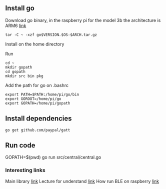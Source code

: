 

## Install go

Download go binary, in the raspberry pi for the model 3b the architecture is ARM6  [link](https://golang.org/dl/)

```
tar -C ~ -xzf go$VERSION.$OS-$ARCH.tar.gz
```

Install on the home directory

Run
```
cd ~
mkdir gopath
cd gopath
mkdir src bin pkg
```

Add the path for go on .bashrc

```
export PATH=$PATH:/home/pi/go/bin
export GOROOT=/home/pi/go
export GOPATH=/home/pi/gopath
```

## Install dependencies
```
go get github.com/paypal/gatt
```

## Run code
GOPATH=$(pwd) go run src/central/central.go


### Interesting links
Main library [link](https://github.com/paypal/gatt)
Lecture for understand [link](https://medium.com/fdevtech/bluetooth-low-energy-on-raspberry-second-part-516b5e8ad7c2)
How run BLE on raspberry [link](https://medium.com/fdevtech/bluetooth-low-energy-bluetooth-on-raspberry-pi-3-third-part-521292fe9552)
